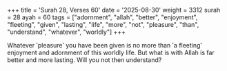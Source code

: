 +++
title = 'Surah 28, Verses 60'
date = '2025-08-30'
weight = 3312
surah = 28
ayah = 60
tags = ["adornment", "allah", "better", "enjoyment", "fleeting", "given", "lasting", "life", "more", "not", "pleasure", "than", "understand", "whatever", "worldly"]
+++

Whatever ˹pleasure˺ you have been given is no more than ˹a fleeting˺ enjoyment and adornment of this worldly life. But what is with Allah is far better and more lasting. Will you not then understand?